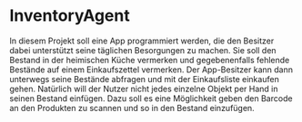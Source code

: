 # InventoryAgent
In diesem Projekt soll eine App programmiert werden, die den Besitzer dabei unterstützt seine täglichen Besorgungen zu machen. Sie soll den Bestand in der heimischen Küche vermerken und gegebenenfalls fehlende Bestände auf einem Einkaufszettel vermerken. Der App-Besitzer kann dann unterwegs seine Bestände abfragen und mit der Einkaufsliste einkaufen gehen. Natürlich will der Nutzer nicht jedes einzelne Objekt per Hand in seinen Bestand einfügen. Dazu soll es eine Möglichkeit geben den Barcode an den Produkten zu scannen und so in den Bestand einzufügen.
